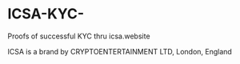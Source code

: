 # ICSA-KYC-

Proofs of successful KYC thru icsa.website

ICSA is a brand by CRYPTOENTERTAINMENT LTD, London, England


